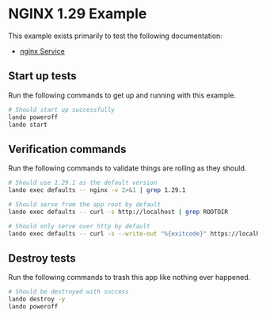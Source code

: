 # NGINX 1.29 Example

This example exists primarily to test the following documentation:

* [nginx Service](https://docs.lando.dev/plugins/nginx)

## Start up tests

Run the following commands to get up and running with this example.

```bash
# Should start up successfully
lando poweroff
lando start
```

## Verification commands

Run the following commands to validate things are rolling as they should.

```bash
# Should use 1.29.1 as the default version
lando exec defaults -- nginx -v 2>&1 | grep 1.29.1

# Should serve from the app root by default
lando exec defaults -- curl -s http://localhost | grep ROOTDIR

# Should only serve over http by default
lando exec defaults -- curl -s --write-out "%{exitcode}" https://localhost || echo $? | grep 7
```

## Destroy tests

Run the following commands to trash this app like nothing ever happened.

```bash
# Should be destroyed with success
lando destroy -y
lando poweroff
```
